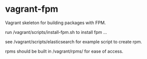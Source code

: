 # vagrant-fpm

Vagrant skeleton for building packages with FPM.

run /vagrant/scripts/install-fpm.sh to install fpm ...

see /vagrant/scripts/elasticsearch for example script to create rpm.

rpms should be built in /vagrant/rpms/ for ease of access.


